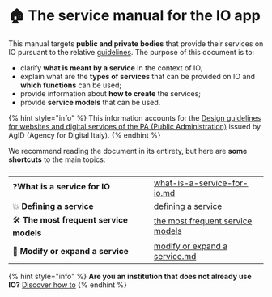 # 🏠 The service manual for the IO app

This manual targets **public and private** **bodies** that provide their services on IO pursuant to the relative [guidelines](https://trasparenza.agid.gov.it/moduli/downloadFile.php?file=oggetto_allegati/213121604430O__OLG+Punto+accesso+telematico+servizi+PA_3.11.2021.pdf). The purpose of this document is to:

* clarify **what is meant by a service** in the context of IO;
* explain what are the **types of services** that can be provided on IO and **which functions** can be used;
* provide information about **how to create** the services;
* provide **service models** that can be used.

{% hint style="info" %}
This information accounts for the [Design guidelines for websites and digital services of the PA (Public Administration)](https://trasparenza.agid.gov.it/moduli/downloadFile.php?file=oggetto_allegati/222071220030O__OLinee+guida+design+siti+internet+e+servizi+digitali+pa.pdf) issued by AgID (Agency for Digital Italy).
{% endhint %}

We recommend reading the document in its entirety, but here are **some shortcuts** to the main topics:

<table data-card-size="large" data-view="cards"><thead><tr><th></th><th data-hidden></th><th data-hidden></th><th data-hidden data-card-target data-type="content-ref"></th></tr></thead><tbody><tr><td>❓<strong>What is a service for IO</strong></td><td></td><td></td><td><a href="the-services-on-io/what-is-a-service-for-io.md">what-is-a-service-for-io.md</a></td></tr><tr><td>💥 <strong>Defining a service</strong></td><td></td><td></td><td><a href="the-services-on-io/defining-a-service/">defining a service</a></td></tr><tr><td>🛠 <strong>The most frequent service models</strong></td><td></td><td></td><td><a href="catalog-of-services-and-models/the-models-of-the-most-frequent-services/">the most frequent service models</a></td></tr><tr><td>🔄 <strong>Modify or expand a service</strong></td><td></td><td></td><td><a href="communicate-a-service/use-cases/modify-of-expand-a-service.md">modify or expand a service.md</a></td></tr></tbody></table>

{% hint style="info" %}
**Are you an institution that does not already use IO?** [Discover how to](https://docs.pagopa.it/io-guida-tecnica/)
{% endhint %}